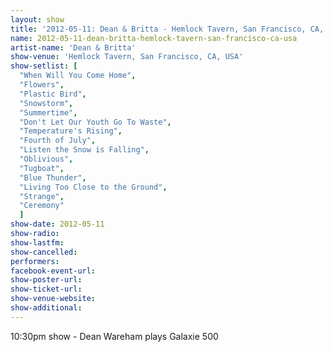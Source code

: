 ```yaml
---
layout: show
title: '2012-05-11: Dean & Britta - Hemlock Tavern, San Francisco, CA, USA'
name: 2012-05-11-dean-britta-hemlock-tavern-san-francisco-ca-usa
artist-name: 'Dean & Britta'
show-venue: 'Hemlock Tavern, San Francisco, CA, USA'
show-setlist: [
  "When Will You Come Home",
  "Flowers",
  "Plastic Bird",
  "Snowstorm",
  "Summertime",
  "Don't Let Our Youth Go To Waste",
  "Temperature's Rising",
  "Fourth of July",
  "Listen the Snow is Falling",
  "Oblivious",
  "Tugboat",
  "Blue Thunder",
  "Living Too Close to the Ground",
  "Strange",
  "Ceremony"
  ]
show-date: 2012-05-11
show-radio: 
show-lastfm: 
show-cancelled: 
performers: 
facebook-event-url: 
show-poster-url: 
show-ticket-url: 
show-venue-website: 
show-additional: 
---
```


10:30pm show - Dean Wareham plays Galaxie 500